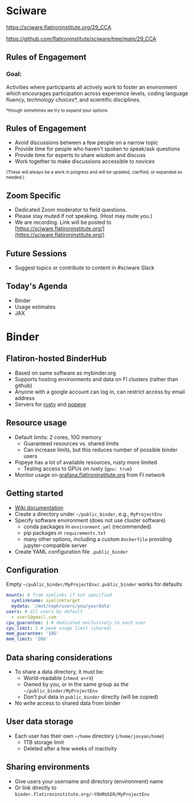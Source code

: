 # Sciware

https://sciware.flatironinstitute.org/29_CCA

https://github.com/flatironinstitute/sciware/tree/main/29_CCA


## Rules of Engagement

### Goal:

Activities where participants all actively work to foster an environment which encourages participation across experience levels, coding language fluency, *technology choices*\*, and scientific disciplines.

<small>\*though sometimes we try to expand your options</small>


## Rules of Engagement

- Avoid discussions between a few people on a narrow topic
- Provide time for people who haven't spoken to speak/ask questions
- Provide time for experts to share wisdom and discuss
- Work together to make discussions accessible to novices

<small>
(These will always be a work in progress and will be updated, clarified, or expanded as needed.)
</small>


## Zoom Specific

- Dedicated Zoom moderator to field questions.
- Please stay muted if not speaking. (Host may mute you.)
- We are recording. Link will be posted to [https://sciware.flatironinstitute.org/](https://sciware.flatironinstitute.org/)


## Future Sessions

- Suggest topics or contribute to content in #sciware Slack


## Today's Agenda

- Binder
- Usage estimates
- JAX



# Binder


## Flatiron-hosted BinderHub

- Based on same software as mybinder.org
- Supports hosting environments and data on FI clusters (rather than github)
- Anyone with a google account can log in, can restrict access by email address
- Servers for [rusty](binder.flatironinstitute.org) and [popeye](sdsc-binder.flatironinstitute.org)


## Resource usage

- Default limits: 2 cores, 10G memory
   - Guaranteed resources vs. shared limits
   - Can increase limits, but this reduces number of possible binder users
- Popeye has a lot of available resources, rusty more limited
   - Testing access to GPUs on rusty (`gpu: true`)
- Monitor usage on [grafana.flatironinstitute.org](https://grafana.flatironinstitute.org/d/KqB4-8OZk/binder) from FI network


## Getting started

- [Wiki documentation](https://wiki.flatironinstitute.org/SCC/BinderHub)
- Create a directory under `~/public_binder`, e.g., `MyProjectEnv`
- Specify software environment (does not use cluster software)
   - conda packages in `environment.yml` (recommended)
   - pip packages in `requirements.txt`
   - many other options, including a custom `Dockerfile` providing jupyter-compatible server
- Create YAML configuration file `.public_binder`


## Configuration

Empty `~/public_binder/MyProjectEnv/.public_binder` works for defaults

```yaml
mounts: # from symlinks if not specified
  symlinkname: symlinktarget
  mydata: '/mnt/ceph/users/you/yourdata'
users: # all users by default
  - user1@gmail.com
cpu_guarantee: 1 # dedicated exclusively to each user
cpu_limit: 2 # peak usage limit (shared)
mem_guarantee: '10G'
mem_limit: '20G'
```


## Data sharing considerations

- To share a data directory, it must be:
   - World-readable (`chmod o+rX`)
   - Owned by you, or in the same group as the `~/public_binder/MyProjectEnv`
   - Don't put data in `public_binder` directly (will be copied)
- No write access to shared data from binder


## User data storage

- Each user has their own `~/home` directory (`/home/jovyan/home`)
   - 1TB storage limit
   - Deleted after a few weeks of inactivity


## Sharing environments

- Give users your username and directory (environment) name
- Or link directly to `binder.flatironinstitute.org/~YOURUSER/MyProjectEnv`
